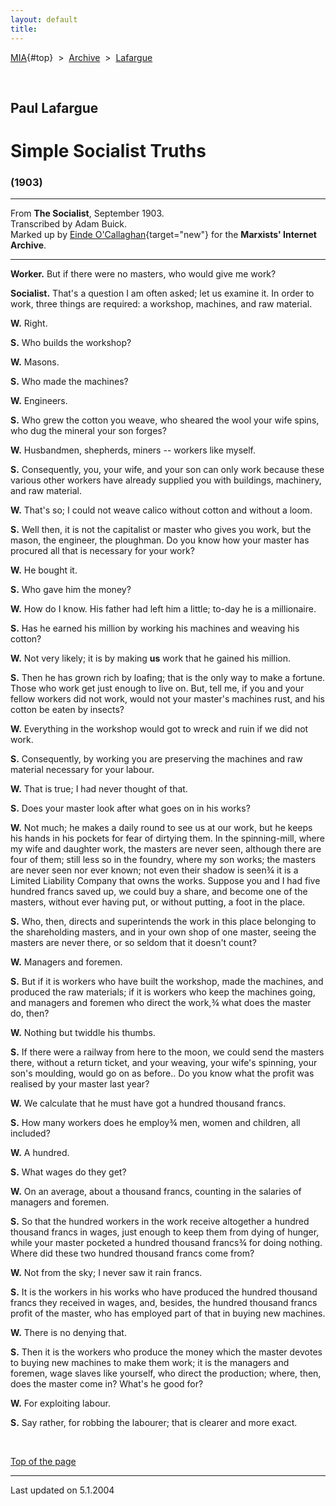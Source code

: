 ```yaml
---
layout: default
title: 
---
```

[MIA](../../../../index.htm){#top}  \> 
[Archive](../../../index.htm)  \>  [Lafargue](../../index.htm)

 

## Paul Lafargue

# Simple Socialist Truths

### (1903)

------------------------------------------------------------------------

From **The Socialist**, September 1903.\
Transcribed by Adam Buick.\
Marked up by [Einde
O'Callaghan](../../../../admin/volunteers/biographies/eocallaghan.htm){target="new"}
for the **Marxists' Internet Archive**.

------------------------------------------------------------------------

**Worker.** But if there were no masters, who would give me work?

**Socialist.** That's a question I am often asked; let us examine it. In
order to work, three things are required: a workshop, machines, and raw
material.

**W.** Right.

**S.** Who builds the workshop?

**W.** Masons.

**S.** Who made the machines?

**W.** Engineers.

**S.** Who grew the cotton you weave, who sheared the wool your wife
spins, who dug the mineral your son forges?

**W.** Husbandmen, shepherds, miners -- workers like myself.

**S.** Consequently, you, your wife, and your son can only work because
these various other workers have already supplied you with buildings,
machinery, and raw material.

**W.** That's so; I could not weave calico without cotton and without a
loom.

**S.** Well then, it is not the capitalist or master who gives you work,
but the mason, the engineer, the ploughman. Do you know how your master
has procured all that is necessary for your work?

**W.** He bought it.

**S.** Who gave him the money?

**W.** How do I know. His father had left him a little; to-day he is a
millionaire.

**S.** Has he earned his million by working his machines and weaving his
cotton?

**W.** Not very likely; it is by making **us** work that he gained his
million.

**S.** Then he has grown rich by loafing; that is the only way to make a
fortune. Those who work get just enough to live on. But, tell me, if you
and your fellow workers did not work, would not your master's machines
rust, and his cotton be eaten by insects?

**W.** Everything in the workshop would got to wreck and ruin if we did
not work.

**S.** Consequently, by working you are preserving the machines and raw
material necessary for your labour.

**W.** That is true; I had never thought of that.

**S.** Does your master look after what goes on in his works?

**W.** Not much; he makes a daily round to see us at our work, but he
keeps his hands in his pockets for fear of dirtying them. In the
spinning-mill, where my wife and daughter work, the masters are never
seen, although there are four of them; still less so in the foundry,
where my son works; the masters are never seen nor ever known; not even
their shadow is seen¾ it is a Limited Liability Company that owns the
works. Suppose you and I had five hundred francs saved up, we could buy
a share, and become one of the masters, without ever having put, or
without putting, a foot in the place.

**S.** Who, then, directs and superintends the work in this place
belonging to the shareholding masters, and in your own shop of one
master, seeing the masters are never there, or so seldom that it doesn't
count?

**W.** Managers and foremen.

**S.** But if it is workers who have built the workshop, made the
machines, and produced the raw materials; if it is workers who keep the
machines going, and managers and foremen who direct the work,¾ what does
the master do, then?

**W.** Nothing but twiddle his thumbs.

**S.** If there were a railway from here to the moon, we could send the
masters there, without a return ticket, and your weaving, your wife's
spinning, your son's moulding, would go on as before.. Do you know what
the profit was realised by your master last year?

**W.** We calculate that he must have got a hundred thousand francs.

**S.** How many workers does he employ¾ men, women and children, all
included?

**W.** A hundred.

**S.** What wages do they get?

**W.** On an average, about a thousand francs, counting in the salaries
of managers and foremen.

**S.** So that the hundred workers in the work receive altogether a
hundred thousand francs in wages, just enough to keep them from dying of
hunger, while your master pocketed a hundred thousand francs¾ for doing
nothing. Where did these two hundred thousand francs come from?

**W.** Not from the sky; I never saw it rain francs.

**S.** It is the workers in his works who have produced the hundred
thousand francs they received in wages, and, besides, the hundred
thousand francs profit of the master, who has employed part of that in
buying new machines.

**W.** There is no denying that.

**S.** Then it is the workers who produce the money which the master
devotes to buying new machines to make them work; it is the managers and
foremen, wage slaves like yourself, who direct the production; where,
then, does the master come in? What's he good for?

**W.** For exploiting labour.

**S.** Say rather, for robbing the labourer; that is clearer and more
exact.

 

[Top of the page](#top)

------------------------------------------------------------------------

Last updated on 5.1.2004
